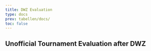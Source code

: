 ```yaml
---
title: DWZ Evaluation
type: docs
prev: tabellen/docs/
toc: false
---
```


## Unofficial Tournament Evaluation after DWZ
